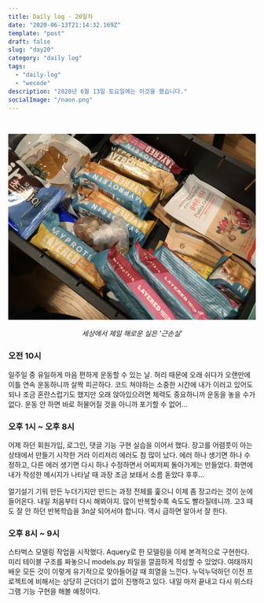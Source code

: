 ```yaml
---
title: Daily log - 20일차
date: "2020-06-13T21:14:32.169Z"
template: "post"
draft: false
slug: "day20"
category: "daily log"
tags:
  - "daily-log"
  - "wecode"
description: "2020년 6월 13일 토요일에는 이것을 했습니다."
socialImage: "/naon.png"
---
```


<br>

![day19](/media/200613-day20.JPG)
*<center>세상에서 제일 해로운 실은 '근손실'</center>*

### 오전 10시
일주일 중 유일하게 마음 편하게 운동할 수 있는 날. 허리 때문에 오래 쉬다가 오랜만에 이틀 연속 운동하니까 살짝 피곤하다. 코드 쳐야하는 소중한 시간에 내가 이러고 있어도 되나 조금 혼란스럽기도 했지만 오래 앉아있으려면 체력도 중요하니까 운동을 놓을 수가 없다. 운동 안 하면 바로 허물어질 것을 아니까 포기할 수 없어...

### 오후 1시 ~ 오후 8시
어제 하던 회원가입, 로그인, 댓글 기능 구현 실습을 이어서 했다. 장고를 어렴풋이 아는 상태에서 만들기 시작한 거라 이리저리 에러도 참 많이 났다. 에러 하나 생기면 하나 수정하고, 다른 에러 생기면 다시 하나 수정하면서 어찌저찌 돌아가게는 만들었다. 화면에 내가 작성한 메시지가 나타날 때 과장 조금 보태서 소름 돋았다 후후...

얼기설기 기워 만든 누더기지만 만드는 과정 전체를 훑으니 이제 좀 장고라는 것이 눈에 들어온다. 내일 처음부터 다시 해봐야지. 많이 반복할수록 속도도 빨라질테니까. 고3 때도 잘 안 하던 반복학습을 3n살 되어서야 합니다. 역시 급하면 알아서 잘 한다.

### 오후 8시 ~ 9시
스타벅스 모델링 작업을 시작했다. Aquery로 한 모델링을 이제 본격적으로 구현한다. 미리 테이블 구조를 짜놓으니 models.py 파일을 깔끔하게 작성할 수 있었다. 여태까지 배운 모든 것이 이렇게 유기적으로 맞아들어갈 때 희열을 느낀다. 누덕누덕하던 이전 프로젝트에 비해서는 상당히 군더더기 없이 진행하고 있다. 내일 마저 끝내고 다시 위스타그램 기능 구현을 해볼 예정이다.
